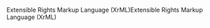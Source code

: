 <span data-ttu-id="9fa25-101">Extensible Rights Markup Language (XrML)</span><span class="sxs-lookup"><span data-stu-id="9fa25-101">Extensible Rights Markup Language (XrML)</span></span>
